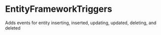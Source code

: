 EntityFrameworkTriggers
=======================

Adds events for entity inserting, inserted, updating, updated, deleting, and deleted
